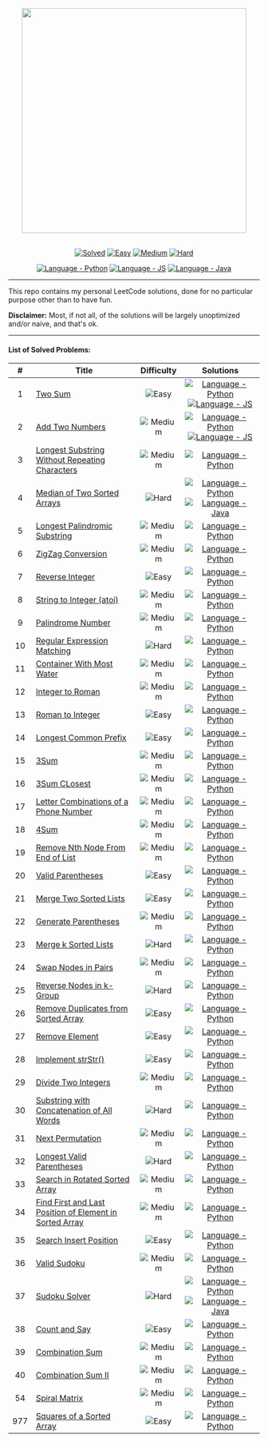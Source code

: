 <div align="center">
<a href="https://leetcode.com/">
    <img src="https://assets.leetcode.com/static_assets/public/webpack_bundles/images/logo-dark.e99485d9b.svg" href="leetcode.com" width="450" height="auto"/>
</a>
</div>

<br>

<div align="center">

[![Solved](https://img.shields.io/badge/Solved-42/1661-337ab7.svg?style=flat)](https://leetcode.com/problemset/all/) [![Easy](https://img.shields.io/badge/Easy-13-5cb85c.svg?style=flat)](https://leetcode.com/problemset/all/?difficulty=Easy) [![Medium](https://img.shields.io/badge/Medium-22-f0ad4e.svg?style=flat)](https://leetcode.com/problemset/all/?difficulty=Medium) [![Hard](https://img.shields.io/badge/Hard-7-d9534f.svg?style=flat)](https://leetcode.com/problemset/all/?difficulty=Hard)

[![Language - Python](https://img.shields.io/badge/Python-4b8bbe.svg?style=for-the-badge)](python/) [![Language - JS](https://img.shields.io/badge/JavaScript-f0db4f.svg?style=for-the-badge)](js/) [![Language - Java](https://img.shields.io/badge/Java-ed8b00.svg?style=for-the-badge)](java/) 

</div>

---

This repo contains my personal LeetCode solutions, done for no particular purpose other than to have fun.

**Disclaimer:** Most, if not all, of the solutions will be largely unoptimized and/or naive, and that's ok.

---

#### List of Solved Problems:

|  #  | Title | Difficulty | Solutions |
| :-: | ----- | :--------: | :-------: |
| 1 | [Two Sum](https://leetcode.com/problems/two-sum/) | ![Easy](https://img.shields.io/badge/Easy-5cb85c.svg?style=flat) | [![Language - Python](https://img.shields.io/badge/Python-4b8bbe.svg?style=flat-square)](python/1-two-sum.py) [![Language - JS](https://img.shields.io/badge/JS-f0db4f.svg?style=flat-square)](js/1-two-sum.js) |
| 2 | [Add Two Numbers](https://leetcode.com/problems/add-two-numbers) | ![Medium](https://img.shields.io/badge/Medium-f0ad4e.svg?style=flat) | [![Language - Python](https://img.shields.io/badge/Python-4b8bbe.svg?style=flat-square)](python/2-add-two-numbers.py) [![Language - JS](https://img.shields.io/badge/JS-f0db4f.svg?style=flat-square)](js/2-add-two-numbers.js) |
| 3 | [Longest Substring Without Repeating Characters](https://leetcode.com/problems/longest-substring-without-repeating-characters) | ![Medium](https://img.shields.io/badge/Medium-f0ad4e.svg?style=flat) | [![Language - Python](https://img.shields.io/badge/Python-4b8bbe.svg?style=flat-square)](python/3-longest-substring-without-repeating-characters.py) |
| 4 | [Median of Two Sorted Arrays](https://leetcode.com/problems/median-of-two-sorted-arrays) | ![Hard](https://img.shields.io/badge/Hard-d9534f.svg?style=flat) | [![Language - Python](https://img.shields.io/badge/Python-4b8bbe.svg?style=flat-square)](python/4-median-of-two-sorted-arrays.py) [![Language - Java](https://img.shields.io/badge/Java-ed8b00.svg?style=flat-square)](java/4-median-of-two-sorted-arrays.java) |
| 5 | [Longest Palindromic Substring](https://leetcode.com/problems/longest-palindromic-substring) | ![Medium](https://img.shields.io/badge/Medium-f0ad4e.svg?style=flat) | [![Language - Python](https://img.shields.io/badge/Python-4b8bbe.svg?style=flat-square)](python/5-longest-palindromic-substring.py) |
| 6 | [ZigZag Conversion](https://leetcode.com/problems/zigzag-conversion) | ![Medium](https://img.shields.io/badge/Medium-f0ad4e.svg?style=flat) | [![Language - Python](https://img.shields.io/badge/Python-4b8bbe.svg?style=flat-square)](python/6-zig-zag-conversion.py) |
| 7 | [Reverse Integer](https://leetcode.com/problems/reverse-integer) | ![Easy](https://img.shields.io/badge/Easy-5cb85c.svg?style=flat) | [![Language - Python](https://img.shields.io/badge/Python-4b8bbe.svg?style=flat-square)](python/7-reverse-integer.py) |
| 8 | [String to Integer (atoi)](https://leetcode.com/problems/string-to-integer-atoi) | ![Medium](https://img.shields.io/badge/Medium-f0ad4e.svg?style=flat) | [![Language - Python](https://img.shields.io/badge/Python-4b8bbe.svg?style=flat-square)](python/8-string-to-integer-atoi.py) |
| 9 | [Palindrome Number](https://leetcode.com/problems/palindrome-number) | ![Medium](https://img.shields.io/badge/Medium-f0ad4e.svg?style=flat) | [![Language - Python](https://img.shields.io/badge/Python-4b8bbe.svg?style=flat-square)](python/9-palindrome-number.py) |
| 10 | [Regular Expression Matching](https://leetcode.com/problems/regular-expression-matching) | ![Hard](https://img.shields.io/badge/Hard-d9534f.svg?style=flat) | [![Language - Python](https://img.shields.io/badge/Python-4b8bbe.svg?style=flat-square)](python/10-regular-expression-matching.py) |
| 11 | [Container With Most Water](https://leetcode.com/problems/container-with-most-water) | ![Medium](https://img.shields.io/badge/Medium-f0ad4e.svg?style=flat) | [![Language - Python](https://img.shields.io/badge/Python-4b8bbe.svg?style=flat-square)](python/11-container-with-most-water.py) |
| 12 | [Integer to Roman](https://leetcode.com/problems/integer-to-roman) | ![Medium](https://img.shields.io/badge/Medium-f0ad4e.svg?style=flat) | [![Language - Python](https://img.shields.io/badge/Python-4b8bbe.svg?style=flat-square)](python/12-integer-to-roman.py) |
| 13 | [Roman to Integer](https://leetcode.com/problems/roman-to-integer) | ![Easy](https://img.shields.io/badge/Easy-5cb85c.svg?style=flat) | [![Language - Python](https://img.shields.io/badge/Python-4b8bbe.svg?style=flat-square)](python/13-roman-to-integer.py) |
| 14 | [Longest Common Prefix](https://leetcode.com/problems/longest-common-prefix) | ![Easy](https://img.shields.io/badge/Easy-5cb85c.svg?style=flat) | [![Language - Python](https://img.shields.io/badge/Python-4b8bbe.svg?style=flat-square)](python/14-longest-common-prefix.py) |
| 15 | [3Sum](https://leetcode.com/problems/3sum) | ![Medium](https://img.shields.io/badge/Medium-f0ad4e.svg?style=flat) | [![Language - Python](https://img.shields.io/badge/Python-4b8bbe.svg?style=flat-square)](python/15-3sum.py) |
| 16 | [3Sum CLosest](https://leetcode.com/problems/3sum-closest) | ![Medium](https://img.shields.io/badge/Medium-f0ad4e.svg?style=flat) | [![Language - Python](https://img.shields.io/badge/Python-4b8bbe.svg?style=flat-square)](python/16-3sum-closest.py) |
| 17 | [Letter Combinations of a Phone Number](https://leetcode.com/problems/letter-combinations-of-a-phone-number) | ![Medium](https://img.shields.io/badge/Medium-f0ad4e.svg?style=flat) | [![Language - Python](https://img.shields.io/badge/Python-4b8bbe.svg?style=flat-square)](python/17-letter-combinations-of-a-phone-number.py) |
| 18 | [4Sum](https://leetcode.com/problems/4sum) | ![Medium](https://img.shields.io/badge/Medium-f0ad4e.svg?style=flat) | [![Language - Python](https://img.shields.io/badge/Python-4b8bbe.svg?style=flat-square)](python/18-4sum.py) |
| 19 | [Remove Nth Node From End of List](https://leetcode.com/problems/remove-nth-node-from-end-of-list) | ![Medium](https://img.shields.io/badge/Medium-f0ad4e.svg?style=flat) | [![Language - Python](https://img.shields.io/badge/Python-4b8bbe.svg?style=flat-square)](python/19-remove-nth-node-from-end-of-list.py) |
| 20 | [Valid Parentheses](https://leetcode.com/problems/valid-parentheses) | ![Easy](https://img.shields.io/badge/Easy-5cb85c.svg?style=flat) | [![Language - Python](https://img.shields.io/badge/Python-4b8bbe.svg?style=flat-square)](python/20-valid-parentheses.py) |
| 21 | [Merge Two Sorted Lists](https://leetcode.com/problems/merge-two-sorted-lists) | ![Easy](https://img.shields.io/badge/Easy-5cb85c.svg?style=flat) | [![Language - Python](https://img.shields.io/badge/Python-4b8bbe.svg?style=flat-square)](python/21-merge-two-sorted-lists.py) |
| 22 | [Generate Parentheses](https://leetcode.com/problems/generate-parentheses) | ![Medium](https://img.shields.io/badge/Medium-f0ad4e.svg?style=flat) | [![Language - Python](https://img.shields.io/badge/Python-4b8bbe.svg?style=flat-square)](python/22-generate-parentheses.py) |
| 23 | [Merge k Sorted Lists](https://leetcode.com/problems/merge-k-sorted-lists) | ![Hard](https://img.shields.io/badge/Hard-d9534f.svg?style=flat) | [![Language - Python](https://img.shields.io/badge/Python-4b8bbe.svg?style=flat-square)](python/23-merge-k-sorted-lists.py) |
| 24 | [Swap Nodes in Pairs](https://leetcode.com/problems/swap-nodes-in-pairs) | ![Medium](https://img.shields.io/badge/Medium-f0ad4e.svg?style=flat) | [![Language - Python](https://img.shields.io/badge/Python-4b8bbe.svg?style=flat-square)](python/24-swap-nodes-in-pairs.py) |
| 25 | [Reverse Nodes in k-Group](https://leetcode.com/problems/reverse-nodes-in-k-group) | ![Hard](https://img.shields.io/badge/Hard-d9534f.svg?style=flat) | [![Language - Python](https://img.shields.io/badge/Python-4b8bbe.svg?style=flat-square)](python/25-reverse-nodes-in-k-group.py) |
| 26 | [Remove Duplicates from Sorted Array](https://leetcode.com/problems/remove-duplicates-from-sorted-array) | ![Easy](https://img.shields.io/badge/Easy-5cb85c.svg?style=flat) | [![Language - Python](https://img.shields.io/badge/Python-4b8bbe.svg?style=flat-square)](python/26-remove-duplicates-from-sorted-array.py) |
| 27 | [Remove Element](https://leetcode.com/problems/remove-element) | ![Easy](https://img.shields.io/badge/Easy-5cb85c.svg?style=flat) | [![Language - Python](https://img.shields.io/badge/Python-4b8bbe.svg?style=flat-square)](python/27-remove-element.py) |
| 28 | [Implement strStr()](https://leetcode.com/problems/implement-strstr) | ![Easy](https://img.shields.io/badge/Easy-5cb85c.svg?style=flat) | [![Language - Python](https://img.shields.io/badge/Python-4b8bbe.svg?style=flat-square)](python/28-implement-strstr.py) |
| 29 | [Divide Two Integers](https://leetcode.com/problems/divide-two-integers) | ![Medium](https://img.shields.io/badge/Medium-f0ad4e.svg?style=flat) | [![Language - Python](https://img.shields.io/badge/Python-4b8bbe.svg?style=flat-square)](python/29-divide-two-integers.py) |
| 30 | [Substring with Concatenation of All Words](https://leetcode.com/problems/substring-with-concatenation-of-all-words) | ![Hard](https://img.shields.io/badge/Hard-d9534f.svg?style=flat) | [![Language - Python](https://img.shields.io/badge/Python-4b8bbe.svg?style=flat-square)](python/30-substring-with-concatenation-of-all-words.py) |
| 31 | [Next Permutation](https://leetcode.com/problems/next-permutation) | ![Medium](https://img.shields.io/badge/Medium-f0ad4e.svg?style=flat) | [![Language - Python](https://img.shields.io/badge/Python-4b8bbe.svg?style=flat-square)](python/31-next-permutation.py) |
| 32 | [Longest Valid Parentheses](https://leetcode.com/problems/longest-valid-parentheses) | ![Hard](https://img.shields.io/badge/Hard-d9534f.svg?style=flat) | [![Language - Python](https://img.shields.io/badge/Python-4b8bbe.svg?style=flat-square)](python/32-longest-valid-parentheses.py) |
| 33 | [Search in Rotated Sorted Array](https://leetcode.com/problems/search-in-rotated-sorted-array) | ![Medium](https://img.shields.io/badge/Medium-f0ad4e.svg?style=flat) | [![Language - Python](https://img.shields.io/badge/Python-4b8bbe.svg?style=flat-square)](python/33-search-in-rotated-array.py) |
| 34 | [Find First and Last Position of Element in Sorted Array](https://leetcode.com/problems/find-first-and-last-position-of-element-in-sorted-array) | ![Medium](https://img.shields.io/badge/Medium-f0ad4e.svg?style=flat) | [![Language - Python](https://img.shields.io/badge/Python-4b8bbe.svg?style=flat-square)](python/34-find-first-and-last-position-of-element-in-sorted-array.py) |
| 35 | [Search Insert Position](https://leetcode.com/problems/search-insert-position) | ![Easy](https://img.shields.io/badge/Easy-5cb85c.svg?style=flat) | [![Language - Python](https://img.shields.io/badge/Python-4b8bbe.svg?style=flat-square)](python/35-search-insert-position.py) |
| 36 | [Valid Sudoku](https://leetcode.com/problems/valid-sudoku) | ![Medium](https://img.shields.io/badge/Medium-f0ad4e.svg?style=flat) | [![Language - Python](https://img.shields.io/badge/Python-4b8bbe.svg?style=flat-square)](python/36-valid-sudoku.py) |
| 37 | [Sudoku Solver](https://leetcode.com/problems/sudoku-solver) | ![Hard](https://img.shields.io/badge/Hard-d9534f.svg?style=flat) | [![Language - Python](https://img.shields.io/badge/Python-4b8bbe.svg?style=flat-square)](python/37-sudoku-solver.py) [![Language - Java](https://img.shields.io/badge/Java-ed8b00.svg?style=flat-square)](java/37-sudoku-solver.java) |
| 38 | [Count and Say](https://leetcode.com/problems/count-and-say) | ![Easy](https://img.shields.io/badge/Easy-5cb85c.svg?style=flat) | [![Language - Python](https://img.shields.io/badge/Python-4b8bbe.svg?style=flat-square)](python/38-count-and-say.py) |
| 39 | [Combination Sum](https://leetcode.com/problems/combination-sum) | ![Medium](https://img.shields.io/badge/Medium-f0ad4e.svg?style=flat) | [![Language - Python](https://img.shields.io/badge/Python-4b8bbe.svg?style=flat-square)](python/39-combination-sum.py) |
| 40 | [Combination Sum II](https://leetcode.com/problems/combination-sum-ii) | ![Medium](https://img.shields.io/badge/Medium-f0ad4e.svg?style=flat) | [![Language - Python](https://img.shields.io/badge/Python-4b8bbe.svg?style=flat-square)](python/40-combination-sum-ii.py) |
| 54 | [Spiral Matrix](https://leetcode.com/problems/spiral-matrix) | ![Medium](https://img.shields.io/badge/Medium-f0ad4e.svg?style=flat) | [![Language - Python](https://img.shields.io/badge/Python-4b8bbe.svg?style=flat-square)](python/54-spiral-matrix.py) |
| 977 | [Squares of a Sorted Array](https://leetcode.com/problems/squares-of-a-sorted-array/) | ![Easy](https://img.shields.io/badge/Easy-5cb85c.svg?style=flat) | [![Language - Python](https://img.shields.io/badge/Python-4b8bbe.svg?style=flat-square)](python/977-squares-of-a-sorted-array.py) |
